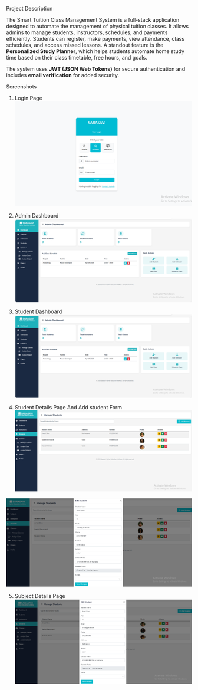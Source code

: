 Project Description

The Smart Tuition Class Management System is a full-stack application designed to automate the management of physical tuition classes. It allows admins to manage students, instructors, schedules, and payments efficiently. Students can register, make payments, view attendance, class schedules, and access missed lessons. A standout feature is the **Personalized Study Planner**, which helps students automate home study time based on their class timetable, free hours, and goals.

The system uses **JWT (JSON Web Tokens)** for secure authentication and includes **email verification** for added security.

Screenshots

1) Login Page
![image alt](https://github.com/RasanduniLakmali/Second_Semester_Final_Project/blob/8c1fa8e3369829cc18658826896ec30be2d26b7f/Screenshot%202025-04-16%20205645.png)

2) Admin Dashboard
![image alt](https://github.com/RasanduniLakmali/Second_Semester_Final_Project/blob/8c1fa8e3369829cc18658826896ec30be2d26b7f/Screenshot%202025-04-16%20205756.png)

3) Student Dashboard
![image alt](https://github.com/RasanduniLakmali/Second_Semester_Final_Project/blob/8c1fa8e3369829cc18658826896ec30be2d26b7f/Screenshot%202025-04-16%20205756.png)

4) Student Details Page And Add student Form
![image alt](https://github.com/RasanduniLakmali/Second_Semester_Final_Project/blob/8c1fa8e3369829cc18658826896ec30be2d26b7f/Screenshot%202025-04-16%20222330.png)

![image alt](https://github.com/RasanduniLakmali/Second_Semester_Final_Project/blob/8c1fa8e3369829cc18658826896ec30be2d26b7f/Screenshot%202025-04-16%20222719.png)

5) Subject Details Page
![image alt](https://github.com/RasanduniLakmali/Second_Semester_Final_Project/blob/8c1fa8e3369829cc18658826896ec30be2d26b7f/Screenshot%202025-04-16%20222719.png)


